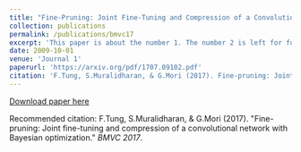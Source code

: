 ```yaml
---
title: "Fine-Pruning: Joint Fine-Tuning and Compression of a Convolutional Network with Bayesian Optimization"
collection: publications
permalink: /publications/bmvc17
excerpt: 'This paper is about the number 1. The number 2 is left for future work.'
date: 2009-10-01
venue: 'Journal 1'
paperurl: 'https://arxiv.org/pdf/1707.09102.pdf'
citation: 'F.Tung, S.Muralidharan, & G.Mori (2017). Fine-pruning: Joint fine-tuning and compression of a convolutional network with Bayesian optimization. BMVC 2017 (Oral).'
---
```


[Download paper here](https://arxiv.org/pdf/1707.09102.pdf)

Recommended citation: F.Tung, S.Muralidharan, & G.Mori (2017). "Fine-pruning: Joint fine-tuning and compression of a convolutional network with Bayesian optimization." <i>BMVC 2017</i>.
